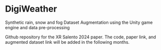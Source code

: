 # DigiWeather
Synthetic rain, snow and fog Dataset Augmentation using the Unity game engine and data pre-processing

Github repository for the XR Salento 2024 paper. The code, paper link, and augmented dataset link will be added in the following months.
